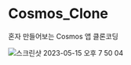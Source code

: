# Cosmos_Clone
혼자 만들어보는 Cosmos 앱 클론코딩

![스크린샷 2023-05-15 오후 7 50 04](https://github.com/sueunal/Cosmos_Clone/assets/36671600/6b52c3d1-828c-4192-99b6-9c5cb4b9e24e)

